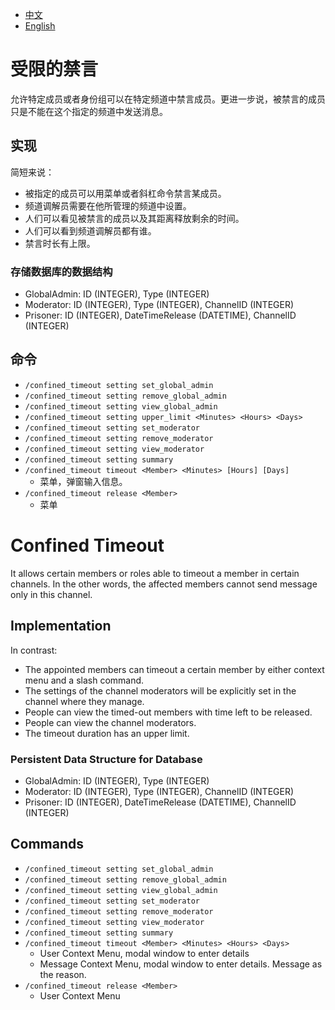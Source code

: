 - [中文](#受限的禁言)
- [English](#confined-timeout)

# 受限的禁言
允许特定成员或者身份组可以在特定频道中禁言成员。更进一步说，被禁言的成员只是不能在这个指定的频道中发送消息。

## 实现
简短来说：
- 被指定的成员可以用菜单或者斜杠命令禁言某成员。
- 频道调解员需要在他所管理的频道中设置。
- 人们可以看见被禁言的成员以及其距离释放剩余的时间。
- 人们可以看到频道调解员都有谁。
- 禁言时长有上限。

### 存储数据库的数据结构
- GlobalAdmin: ID (INTEGER), Type (INTEGER)
- Moderator: ID (INTEGER), Type (INTEGER), ChannelID (INTEGER)
- Prisoner: ID (INTEGER), DateTimeRelease (DATETIME), ChannelID (INTEGER)

## 命令
- `/confined_timeout setting set_global_admin`
- `/confined_timeout setting remove_global_admin`
- `/confined_timeout setting view_global_admin`
- `/confined_timeout setting upper_limit <Minutes> <Hours> <Days>`
- `/confined_timeout setting set_moderator`
- `/confined_timeout setting remove_moderator`
- `/confined_timeout setting view_moderator`
- `/confined_timeout setting summary`
- `/confined_timeout timeout <Member> <Minutes> [Hours] [Days]`
    - 菜单，弹窗输入信息。
- `/confined_timeout release <Member>`
    - 菜单

# Confined Timeout
It allows certain members or roles able to timeout a member in certain channels. In the other words, the affected members cannot send message only in this channel.

## Implementation
In contrast:
- The appointed members can timeout a certain member by either context menu and a slash command.
- The settings of the channel moderators will be explicitly set in the channel where they manage.
- People can view the timed-out members with time left to be released.
- People can view the channel moderators.
- The timeout duration has an upper limit.

### Persistent Data Structure for Database
- GlobalAdmin: ID (INTEGER), Type (INTEGER)
- Moderator: ID (INTEGER), Type (INTEGER), ChannelID (INTEGER)
- Prisoner: ID (INTEGER), DateTimeRelease (DATETIME), ChannelID (INTEGER)

## Commands
- `/confined_timeout setting set_global_admin`
- `/confined_timeout setting remove_global_admin`
- `/confined_timeout setting view_global_admin`
- `/confined_timeout setting set_moderator`
- `/confined_timeout setting remove_moderator`
- `/confined_timeout setting view_moderator`
- `/confined_timeout setting summary`
- `/confined_timeout timeout <Member> <Minutes> <Hours> <Days>`
    - User Context Menu, modal window to enter details
    - Message Context Menu, modal window to enter details. Message as the reason.
- `/confined_timeout release <Member>`
    - User Context Menu
